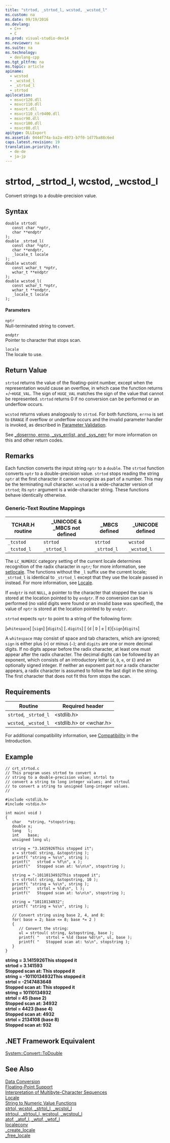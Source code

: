 ```yaml
---
title: "strtod, _strtod_l, wcstod, _wcstod_l"
ms.custom: na
ms.date: 09/19/2016
ms.devlang: 
  - C++
  - C
ms.prod: visual-studio-dev14
ms.reviewer: na
ms.suite: na
ms.technology: 
  - devlang-cpp
ms.tgt_pltfrm: na
ms.topic: article
apiname: 
  - wcstod
  - _wcstod_l
  - _strtod_l
  - strtod
apilocation: 
  - msvcr120.dll
  - msvcr110.dll
  - msvcrt.dll
  - msvcr110_clr0400.dll
  - msvcr90.dll
  - msvcr100.dll
  - msvcr80.dll
apitype: DLLExport
ms.assetid: 0444f74a-ba2a-4973-b7f0-1d77ba88c6ed
caps.latest.revision: 19
translation.priority.ht: 
  - de-de
  - ja-jp
---
```

# strtod, _strtod_l, wcstod, _wcstod_l
Convert strings to a double-precision value.  
  
## Syntax  
  
```  
double strtod(  
   const char *nptr,  
   char **endptr   
);  
double _strtod_l(  
   const char *nptr,  
   char **endptr,  
   _locale_t locale  
);  
double wcstod(  
   const wchar_t *nptr,  
   wchar_t **endptr   
);  
double wcstod_l(  
   const wchar_t *nptr,  
   wchar_t **endptr,  
   _locale_t locale  
);  
```  
  
#### Parameters  
 `nptr`  
 Null-terminated string to convert.  
  
 `endptr`  
 Pointer to character that stops scan.  
  
 `locale`  
 The locale to use.  
  
## Return Value  
 `strtod` returns the value of the floating-point number, except when the representation would cause an overflow, in which case the function returns +/–`HUGE_VAL`. The sign of `HUGE_VAL` matches the sign of the value that cannot be represented. `strtod` returns 0 if no conversion can be performed or an underflow occurs.  
  
 `wcstod` returns values analogously to `strtod`. For both functions, `errno` is set to `ERANGE` if overflow or underflow occurs and the invalid parameter handler is invoked, as described in [Parameter Validation](../vs140/Parameter-Validation.md).  
  
 See [_doserrno, errno, _sys_errlist, and _sys_nerr](../vs140/errno--_doserrno--_sys_errlist--and-_sys_nerr.md) for more information on this and other return codes.  
  
## Remarks  
 Each function converts the input string `nptr` to a `double`. The `strtod` function converts `nptr` to a double-precision value. `strtod` stops reading the string `nptr` at the first character it cannot recognize as part of a number. This may be the terminating null character. `wcstod` is a wide-character version of `strtod`; its `nptr` argument is a wide-character string. These functions behave identically otherwise.  
  
### Generic-Text Routine Mappings  
  
|TCHAR.H routine|_UNICODE & _MBCS not defined|_MBCS defined|_UNICODE defined|  
|---------------------|------------------------------------|--------------------|-----------------------|  
|`_tcstod`|`strtod`|`strtod`|`wcstod`|  
|`_tcstod_l`|`_strtod_l`|`_strtod_l`|`_wcstod_l`|  
  
 The `LC_NUMERIC` category setting of the current locale determines recognition of the radix character in `nptr`*;* for more information, see [setlocale](../vs140/setlocale--_wsetlocale.md). The functions without the `_l` suffix use the current locale; `_strtod_l` is identical to `_strtod_l` except that they use the locale passed in instead. For more information, see [Locale](../vs140/Locale.md).  
  
 If `endptr` is not `NULL`, a pointer to the character that stopped the scan is stored at the location pointed to by `endptr`. If no conversion can be performed (no valid digits were found or an invalid base was specified), the value of `nptr` is stored at the location pointed to by `endptr`.  
  
 `strtod` expects `nptr` to point to a string of the following form:  
  
 [`whitespace`] [`sign`] [`digits`] [`.digits`] [ {`d` &#124; `D` &#124; `e` &#124; `E`}[`sign`]`digits`]  
  
 A `whitespace` may consist of space and tab characters, which are ignored; `sign` is either plus (`+`) or minus (`–`); and `digits` are one or more decimal digits. If no digits appear before the radix character, at least one must appear after the radix character. The decimal digits can be followed by an exponent, which consists of an introductory letter (`d`, `D`, `e`, or `E`) and an optionally signed integer. If neither an exponent part nor a radix character appears, a radix character is assumed to follow the last digit in the string. The first character that does not fit this form stops the scan.  
  
## Requirements  
  
|Routine|Required header|  
|-------------|---------------------|  
|`strtod`, `_strtod_l`|<stdlib.h>|  
|`wcstod`, `_wcstod_l`|<stdlib.h> or <wchar.h>|  
  
 For additional compatibility information, see [Compatibility](../vs140/Compatibility.md) in the Introduction.  
  
## Example  
  
```  
// crt_strtod.c  
// This program uses strtod to convert a  
// string to a double-precision value; strtol to  
// convert a string to long integer values; and strtoul  
// to convert a string to unsigned long-integer values.  
//  
  
#include <stdlib.h>  
#include <stdio.h>  
  
int main( void )  
{  
   char   *string, *stopstring;  
   double x;  
   long   l;  
   int    base;  
   unsigned long ul;  
  
   string = "3.1415926This stopped it";  
   x = strtod( string, &stopstring );  
   printf( "string = %s\n", string );  
   printf("   strtod = %f\n", x );  
   printf("   Stopped scan at: %s\n\n", stopstring );  
  
   string = "-10110134932This stopped it";  
   l = strtol( string, &stopstring, 10 );  
   printf( "string = %s\n", string );  
   printf("   strtol = %ld\n", l );  
   printf("   Stopped scan at: %s\n\n", stopstring );  
  
   string = "10110134932";  
   printf( "string = %s\n", string );  
  
   // Convert string using base 2, 4, and 8:  
   for( base = 2; base <= 8; base *= 2 )  
   {  
      // Convert the string:  
      ul = strtoul( string, &stopstring, base );  
      printf( "   strtol = %ld (base %d)\n", ul, base );  
      printf( "   Stopped scan at: %s\n", stopstring );  
   }  
}  
```  
  
 **string = 3.1415926This stopped it**  
 **strtod = 3.141593**  
 **Stopped scan at: This stopped it**  
**string = -10110134932This stopped it**  
 **strtol = -2147483648**  
 **Stopped scan at: This stopped it**  
**string = 10110134932**  
 **strtol = 45 (base 2)**  
 **Stopped scan at: 34932**  
 **strtol = 4423 (base 4)**  
 **Stopped scan at: 4932**  
 **strtol = 2134108 (base 8)**  
 **Stopped scan at: 932**   
## .NET Framework Equivalent  
 [System::Convert::ToDouble](https://msdn.microsoft.com/en-us/library/system.convert.todouble.aspx)  
  
## See Also  
 [Data Conversion](../vs140/Data-Conversion.md)   
 [Floating-Point Support](../vs140/Floating-Point-Support.md)   
 [Interpretation of Multibyte-Character Sequences](../vs140/Interpretation-of-Multibyte-Character-Sequences.md)   
 [Locale](../vs140/Locale.md)   
 [String to Numeric Value Functions](../vs140/String-to-Numeric-Value-Functions.md)   
 [strtol, wcstol, _strtol_l, _wcstol_l](../vs140/strtol--wcstol--_strtol_l--_wcstol_l.md)   
 [strtoul, _strtoul_l, wcstoul, _wcstoul_l](../vs140/strtoul--_strtoul_l--wcstoul--_wcstoul_l.md)   
 [atof, _atof_l, _wtof, _wtof_l](../vs140/atof--_atof_l--_wtof--_wtof_l.md)   
 [localeconv](../vs140/localeconv.md)   
 [_create_locale](../vs140/_create_locale--_wcreate_locale.md)   
 [_free_locale](../vs140/_free_locale.md)